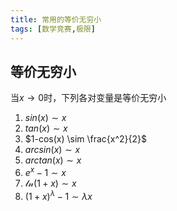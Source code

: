 ```yaml
---
title: 常用的等价无穷小
tags: [数学竞赛,极限]
---
```


## 等价无穷小

当$x \to 0$时，下列各对变量是等价无穷小
1. $sin(x) \sim x$
2. $tan(x) \sim x$
4. $1-cos(x) \sim \frac{x^2}{2}$
5. $arcsin(x) \sim x$
6. $arctan(x) \sim x$
6. $e^{x}-1\sim x$
7. $\mathcal{ln}(1+x) \sim x$
8. $(1+x)^{\lambda}-1 \sim \lambda x$
